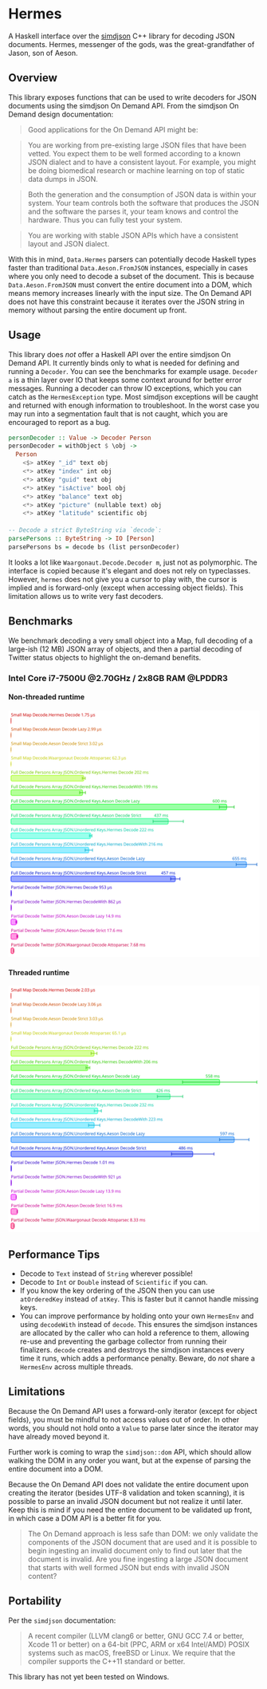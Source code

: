 # Hermes 

A Haskell interface over the [simdjson](https://github.com/simdjson/simdjson) C++ library for decoding JSON documents. Hermes, messenger of the gods, was the great-grandfather of Jason, son of Aeson.

## Overview

This library exposes functions that can be used to write decoders for JSON documents using the simdjson On Demand API. From the simdjson On Demand design documentation:

> Good applications for the On Demand API might be:

> You are working from pre-existing large JSON files that have been vetted. You expect them to be well formed according to a known JSON dialect and to have a consistent layout. For example, you might be doing biomedical research or machine learning on top of static data dumps in JSON.

> Both the generation and the consumption of JSON data is within your system. Your team controls both the software that produces the JSON and the software the parses it, your team knows and control the hardware. Thus you can fully test your system.

> You are working with stable JSON APIs which have a consistent layout and JSON dialect.

With this in mind, `Data.Hermes` parsers can potentially decode Haskell types faster than traditional `Data.Aeson.FromJSON` instances, especially in cases where you only need to decode a subset of the document. This is because `Data.Aeson.FromJSON` must convert the entire document into a DOM, which means memory increases linearly with the input size. The On Demand API does not have this constraint because it iterates over the JSON string in memory without parsing the entire document up front. 

## Usage

This library does _not_ offer a Haskell API over the entire simdjson On Demand API. It currently binds only to what is needed for defining and running a `Decoder`. You can see the benchmarks for example usage. `Decoder a` is a thin layer over IO that keeps some context around for better error messages. Running a decoder can throw IO exceptions, which you can catch as the `HermesException` type. Most simdjson exceptions will be caught and returned with enough information to troubleshoot. In the worst case you may run into a segmentation fault that is not caught, which you are encouraged to report as a bug.

```haskell
personDecoder :: Value -> Decoder Person
personDecoder = withObject $ \obj ->
  Person
    <$> atKey "_id" text obj
    <*> atKey "index" int obj
    <*> atKey "guid" text obj
    <*> atKey "isActive" bool obj
    <*> atKey "balance" text obj
    <*> atKey "picture" (nullable text) obj
    <*> atKey "latitude" scientific obj

-- Decode a strict ByteString via `decode`:
parsePersons :: ByteString -> IO [Person]
parsePersons bs = decode bs (list personDecoder)
```

It looks a lot like `Waargonaut.Decode.Decoder m`, just not as polymorphic. The interface is copied because it's elegant and does not rely on typeclasses. However, `hermes` does not give you a cursor to play with, the cursor is implied and is forward-only (except when accessing object fields). This limitation allows us to write very fast decoders.

## Benchmarks
We benchmark decoding a very small object into a Map, full decoding of a large-ish (12 MB) JSON array of objects, and then a partial decoding of Twitter status objects to highlight the on-demand benefits. 

### Intel Core i7-7500U @2.70GHz / 2x8GB RAM @LPDDR3

#### Non-threaded runtime

![](./hermesbench/bench.svg)

#### Threaded runtime

![](./hermesbench/bench_threaded.svg)

## Performance Tips

* Decode to `Text` instead of `String` wherever possible!
* Decode to `Int` or `Double` instead of `Scientific` if you can.
* If you know the key ordering of the JSON then you can use `atOrderedKey` instead of `atKey`. This is faster but it cannot handle missing keys.
* You can improve performance by holding onto your own `HermesEnv` and using `decodeWith` instead of `decode`. This ensures the simdjson instances are allocated by the caller who can hold a reference to them, allowing re-use and preventing the garbage collector from running their finalizers. `decode` creates and destroys the simdjson instances every time it runs, which adds a performance penalty. Beware, do _not_ share a `HermesEnv` across multiple threads.

## Limitations

Because the On Demand API uses a forward-only iterator (except for object fields), you must be mindful to not access values out of order. In other words, you should not hold onto a `Value` to parse later since the iterator may have already moved beyond it. 

Further work is coming to wrap the `simdjson::dom` API, which should allow walking the DOM in any order you want, but at the expense of parsing the entire document into a DOM. 

Because the On Demand API does not validate the entire document upon creating the iterator (besides UTF-8 validation and token scanning), it is possible to parse an invalid JSON document but not realize it until later. Keep this is mind if you need the entire document to be validated up front, in which case a DOM API is a better fit for you.

> The On Demand approach is less safe than DOM: we only validate the components of the JSON document that are used and it is possible to begin ingesting an invalid document only to find out later that the document is invalid. Are you fine ingesting a large JSON document that starts with well formed JSON but ends with invalid JSON content?

## Portability

Per the `simdjson` documentation:

> A recent compiler (LLVM clang6 or better, GNU GCC 7.4 or better, Xcode 11 or better) on a 64-bit (PPC, ARM or x64 Intel/AMD) POSIX systems such as macOS, freeBSD or Linux. We require that the compiler supports the C++11 standard or better.

This library has not yet been tested on Windows.

